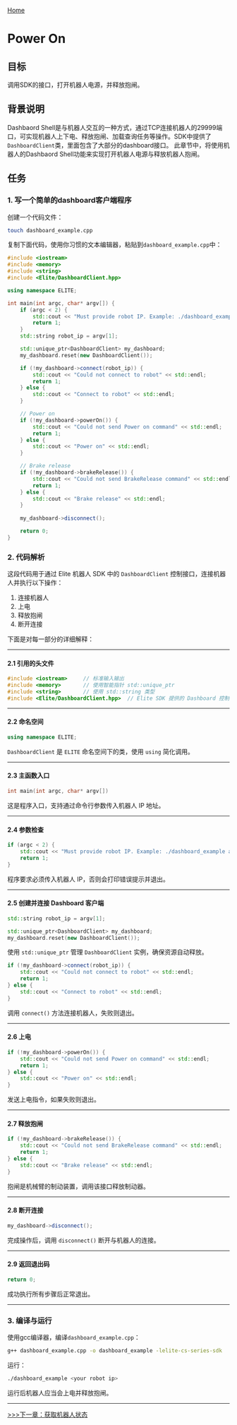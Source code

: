 [Home](./UserGuide.cn.md)
# Power On

## 目标
调用SDK的接口，打开机器人电源，并释放抱闸。

## 背景说明
Dashbaord Shell是与机器人交互的一种方式，通过TCP连接机器人的29999端口，可实现机器人上下电、释放抱闸、加载查询任务等操作。SDK中提供了`DashboardClient`类，里面包含了大部分的dashboard接口。
此章节中，将使用机器人的Dashbaord Shell功能来实现打开机器人电源与释放机器人抱闸。

## 任务

### 1. 写一个简单的dashboard客户端程序

创建一个代码文件：
```bash
touch dashboard_example.cpp
```

复制下面代码，使用你习惯的文本编辑器，粘贴到`dashboard_example.cpp`中：

```cpp
#include <iostream>
#include <memory>
#include <string>
#include <Elite/DashboardClient.hpp>

using namespace ELITE;

int main(int argc, char* argv[]) {
    if (argc < 2) {
        std::cout << "Must provide robot IP. Example: ./dashboard_example aaa.bbb.ccc.ddd" << std::endl;
        return 1;
    }
    std::string robot_ip = argv[1];

    std::unique_ptr<DashboardClient> my_dashboard;
    my_dashboard.reset(new DashboardClient());

    if (!my_dashboard->connect(robot_ip)) {
        std::cout << "Could not connect to robot" << std::endl;
        return 1;
    } else {
        std::cout << "Connect to robot" << std::endl;
    }

    // Power on
    if (!my_dashboard->powerOn()) {
        std::cout << "Could not send Power on command" << std::endl;
        return 1;
    } else {
        std::cout << "Power on" << std::endl;
    }

    // Brake release
    if (!my_dashboard->brakeRelease()) {
        std::cout << "Could not send BrakeRelease command" << std::endl;
        return 1;
    } else {
        std::cout << "Brake release" << std::endl;
    }
    
    my_dashboard->disconnect();

    return 0;
}
```

### 2. 代码解析

这段代码用于通过 Elite 机器人 SDK 中的 `DashboardClient` 控制接口，连接机器人并执行以下操作：

1. 连接机器人
2. 上电
3. 释放抱闸
4. 断开连接

下面是对每一部分的详细解释：

---

#### 2.1 引用的头文件

```cpp
#include <iostream>     // 标准输入输出
#include <memory>       // 使用智能指针 std::unique_ptr
#include <string>       // 使用 std::string 类型
#include <Elite/DashboardClient.hpp>  // Elite SDK 提供的 Dashboard 控制类
```

---

#### 2.2 命名空间

```cpp
using namespace ELITE;
```

`DashboardClient` 是 `ELITE` 命名空间下的类，使用 `using` 简化调用。

---

#### 2.3 主函数入口

```cpp
int main(int argc, char* argv[])
```

这是程序入口，支持通过命令行参数传入机器人 IP 地址。

---

#### 2.4 参数检查

```cpp
if (argc < 2) {
    std::cout << "Must provide robot IP. Example: ./dashboard_example aaa.bbb.ccc.ddd" << std::endl;
    return 1;
}
```

程序要求必须传入机器人 IP，否则会打印错误提示并退出。

---

#### 2.5 创建并连接 Dashboard 客户端

```cpp
std::string robot_ip = argv[1];

std::unique_ptr<DashboardClient> my_dashboard;
my_dashboard.reset(new DashboardClient());
```

使用 `std::unique_ptr` 管理 `DashboardClient` 实例，确保资源自动释放。

```cpp
if (!my_dashboard->connect(robot_ip)) {
    std::cout << "Could not connect to robot" << std::endl;
    return 1;
} else {
    std::cout << "Connect to robot" << std::endl;
}
```

调用 `connect()` 方法连接机器人，失败则退出。

---

#### 2.6 上电

```cpp
if (!my_dashboard->powerOn()) {
    std::cout << "Could not send Power on command" << std::endl;
    return 1;
} else {
    std::cout << "Power on" << std::endl;
}
```

发送上电指令，如果失败则退出。

---

#### 2.7 释放抱闸

```cpp
if (!my_dashboard->brakeRelease()) {
    std::cout << "Could not send BrakeRelease command" << std::endl;
    return 1;
} else {
    std::cout << "Brake release" << std::endl;
}
```

抱闸是机械臂的制动装置，调用该接口释放制动器。

---

#### 2.8 断开连接

```cpp
my_dashboard->disconnect();
```

完成操作后，调用 `disconnect()` 断开与机器人的连接。

---

#### 2.9 返回退出码

```cpp
return 0;
```

成功执行所有步骤后正常退出。

---


### 3. 编译与运行
使用gcc编译器，编译`dashboard_example.cpp`：
```bash
g++ dashboard_example.cpp -o dashboard_example -lelite-cs-series-sdk
```

运行：
```bash
./dashboard_example <your robot ip>
```
运行后机器人应当会上电并释放抱闸。

---
[>>>下一章：获取机器人状态](./Get-Robot-State.cn.md)
